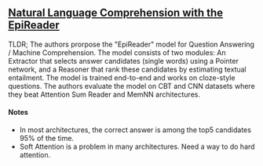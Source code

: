 ## [Natural Language Comprehension with the EpiReader](https://arxiv.org/abs/1606.02270)

TLDR; The authors prorpose the "EpiReader" model for Question Answering / Machine Comprehension. The model consists of two modules: An Extractor that selects answer candidates (single words) using a Pointer network, and a Reasoner that rank these candidates by estimating textual entailment. The model is trained end-to-end and works on cloze-style questions. The authors evaluate the model on CBT and CNN datasets where they beat Attention Sum Reader and MemNN architectures.


#### Notes

- In most architectures, the correct answer is among the top5 candidates 95% of the time.
- Soft Attention is a problem in many architectures. Need a way to do hard attention.